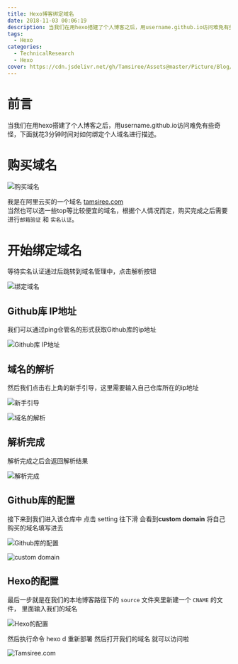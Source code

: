 ```yaml
---
title: Hexo博客绑定域名
date: 2018-11-03 00:06:19
description: 当我们在用hexo搭建了个人博客之后，用username.github.io访问难免有些奇怪，下面就花3分钟时间对如何绑定个人域名进行描述。
tags:
  - Hexo
categories:
  - TechnicalResearch
  - Hexo
cover: https://cdn.jsdelivr.net/gh/Tamsiree/Assets@master/Picture/Blog/Cover/3970baedd9aeb7e51ba12711ebd08e3d.jpg
---
```


# 前言
当我们在用hexo搭建了个人博客之后，用username.github.io访问难免有些奇怪，下面就花3分钟时间对如何绑定个人域名进行描述。

# 购买域名

![购买域名](https://cdn.jsdelivr.net/gh/Tamsiree/Assets@master/Picture/Blog/hexo_domain0.png)

我是在阿里云买的一个域名 [tamsiree.com](https://tamsiree.com)  
当然也可以选一些top等比较便宜的域名，根据个人情况而定，购买完成之后需要进行`邮箱验证` 和 `实名认证`。

# 开始绑定域名

等待实名认证通过后跳转到域名管理中，点击解析按钮

![绑定域名](https://cdn.jsdelivr.net/gh/Tamsiree/Assets@master/Picture/Blog/hexo_domain1.png)


## Github库 IP地址
我们可以通过ping仓管名的形式获取Github库的ip地址

![Github库 IP地址](https://cdn.jsdelivr.net/gh/Tamsiree/Assets@master/Picture/Blog/hexo_domain4.png)

## 域名的解析
然后我们点击右上角的新手引导，这里需要输入自己仓库所在的ip地址

![新手引导](https://cdn.jsdelivr.net/gh/Tamsiree/Assets@master/Picture/Blog/hexo_domain2.png)

![域名的解析](https://cdn.jsdelivr.net/gh/Tamsiree/Assets@master/Picture/Blog/hexo_domain3.png)

## 解析完成
解析完成之后会返回解析结果

![解析完成](https://cdn.jsdelivr.net/gh/Tamsiree/Assets@master/Picture/Blog/hexo_domain5.png)

## Github库的配置

接下来到我们进入该仓库中 点击 setting 往下滑 会看到**custom domain** 将自己购买的域名填写进去

![Github库的配置](https://cdn.jsdelivr.net/gh/Tamsiree/Assets@master/Picture/Blog/hexo_domain6.png)  

![custom domain](https://cdn.jsdelivr.net/gh/Tamsiree/Assets@master/Picture/Blog/hexo_domain7.png)

## Hexo的配置
最后一步就是在我们的本地博客路径下的 `source` 文件夹里新建一个 `CNAME` 的文件， 里面输入我们的域名

![Hexo的配置](https://cdn.jsdelivr.net/gh/Tamsiree/Assets@master/Picture/Blog/hexo_domain8.png)

然后执行命令 hexo d 重新部署 然后打开我们的域名 就可以访问啦

![Tamsiree.com](https://cdn.jsdelivr.net/gh/Tamsiree/Assets@master/Picture/Blog/hexo_domain9.png)